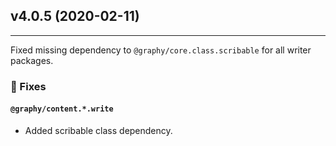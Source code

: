 ## v4.0.5 (2020-02-11)
------------------------

Fixed missing dependency to `@graphy/core.class.scribable` for all writer packages.

### 🔧 Fixes

#### `@graphy/content.*.write`
 - Added scribable class dependency.

